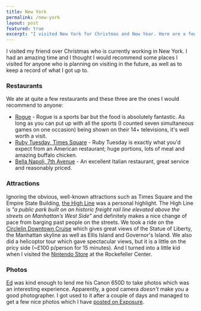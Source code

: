```yaml
---
title: New York 
permalink: /new-york
layout: post
featured: true
excerpt: "I visited New York for Christmas and New Year. Here are a few recommendations for place to visit, eat and drink"
---
```


I visited my friend over Christmas who is currently working in New York. I had an amazing time and I thought I would recommend some places I visited for anyone who is planning on visiting in the future, as well as to keep a record of what I got up to.

### Restaurants

We ate at quite a few restaurants and these three are the ones I would recommend to anyone:

- [Rogue](http://roguenyc.com) - Rogue is a sports bar but the food is absolutely fantastic. As long as you can put up with all the sports (I counted seven simultaneous games on one occasion) being shown on their 14+ televisions, it's well worth a visit. 
- [Ruby Tuesday, Times Square](http://www.rubytuesday.com/) - Ruby Tuesday is exactly what you'd expect from an American restaurant; huge portions, lots of meat and amazing buffalo chicken.
- [Bella Napoli, 7th Avenue](http://bellanapoli.com/) - An excellent Italian restaurant, great service and reasonably priced.

### Attractions

Ignoring the obvious, well-known attractions such as Times Square and the Empire State Building, [the High Line](http://thehighline.org) was a personal highlight. The High Line is *"a public park built on an historic freight rail line elevated above the streets on Manhattan’s West Side"* and definitely makes a nice change of pace from barging past people on the streets. We took a ride on the [Circlelin Downtown Cruise](http://www.circlelinedowntown.com/) which gives great views of the Statue of Liberty, the Manhattan skyline as well as Ellis Island and Governor's Island. We also did a helicoptor tour which gave spectacular views, but it is a little on the pricy side (~£100 p/person for 15 minutes). And I turned into a little kid when I visited the [Nintendo Store](http://www.nintendoworldstore.com/) at the Rockefeller Center.

### Photos

[Ed](http://edpoole.me) was kind enough to lend me his Canon 650D to take photos which was an interesting experience. Apparently, a good camera *doesn't* make you a good photographer. I got used to it after a couple of days and managed to get a few nice photos which I have [posted on Exposure](https://rmlewisuk.exposure.so/new-york-2013).